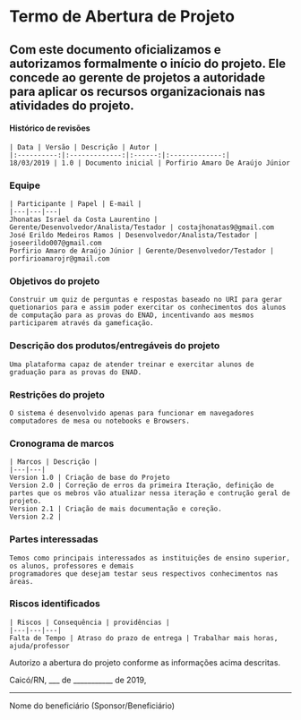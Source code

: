# Termo de Abertura de Projeto

## Com este documento oficializamos e autorizamos formalmente o início do projeto. Ele concede ao gerente de projetos a autoridade para aplicar os recursos organizacionais nas atividades do projeto.

#### Histórico de revisões

    | Data | Versão | Descrição | Autor | 
    |:----------:|:-------------:|:------:|:-------------:|
    18/03/2019 | 1.0 | Documento inicial | Porfirio Amaro De Araújo Júnior

### Equipe
    
    | Participante | Papel | E-mail |
    |---|---|---|
    Jhonatas Israel da Costa Laurentino | Gerente/Desenvolvedor/Analista/Testador | costajhonatas9@gmail.com
    José Erildo Medeiros Ramos | Desenvolvedor/Analista/Testador | joseerildo007@gmail.com
    Porfirio Amaro de Araújo Júnior | Gerente/Desenvolvedor/Testador | porfirioamarojr@gmail.com

### Objetivos do projeto
    
    Construir um quiz de perguntas e respostas baseado no URI para gerar quetionarios para e assim poder exercitar os conhecimentos dos alunos de computação para as provas do ENAD, incentivando aos mesmos participarem através da gameficação.

### Descrição dos produtos/entregáveis do projeto
    
    Uma plataforma capaz de atender treinar e exercitar alunos de graduação para as provas do ENAD.

### Restrições do projeto
    
    O sistema é desenvolvido apenas para funcionar em navegadores computadores de mesa ou notebooks e Browsers.

### Cronograma de marcos
    
    | Marcos | Descrição |
    |---|---|
    Version 1.0 | Criação de base do Projeto
    Version 2.0 | Correção de erros da primeira Iteração, definição de partes que os mebros vão atualizar nessa iteração e contrução geral de projeto.
    Version 2.1 | Criação de mais documentação e coreção.
    Version 2.2 |

### Partes interessadas
    
    Temos como principais interessados as instituições de ensino superior, os alunos, professores e demais
    programadores que desejam testar seus respectivos conhecimentos nas áreas.

### Riscos identificados
    
    | Riscos | Consequência | providências |
    |---|---|---|
    Falta de Tempo | Atraso do prazo de entrega | Trabalhar mais horas, ajuda/professor

    
Autorizo a abertura do projeto conforme as informações acima descritas.


Caicó/RN, ___ de ___________ de 2019,
__________________________________________________
Nome do beneficiário
(Sponsor/Beneficiário)
